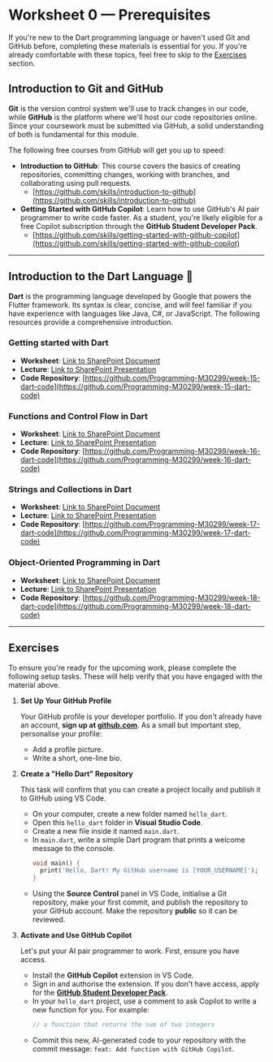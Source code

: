 # Worksheet 0 — Prerequisites

If you're new to the Dart programming language or haven't used Git and GitHub before, completing these materials is essential for you. If you're already comfortable with these topics, feel free to skip to the [Exercises](#exercises) section.

## Introduction to Git and GitHub

**Git** is the version control system we'll use to track changes in our code, while **GitHub** is the platform where we'll host our code repositories online. Since your coursework must be submitted via GitHub, a solid understanding of both is fundamental for this module.

The following free courses from GitHub will get you up to speed:

  * **Introduction to GitHub**: This course covers the basics of creating repositories, committing changes, working with branches, and collaborating using pull requests.
      * [https://github.com/skills/introduction-to-github](https://github.com/skills/introduction-to-github)
  * **Getting Started with GitHub Copilot**: Learn how to use GitHub's AI pair programmer to write code faster. As a student, you're likely eligible for a free Copilot subscription through the **GitHub Student Developer Pack**.
      * [https://github.com/skills/getting-started-with-github-copilot](https://github.com/skills/getting-started-with-github-copilot)

-----

## Introduction to the Dart Language 🎯

**Dart** is the programming language developed by Google that powers the Flutter framework. Its syntax is clear, concise, and will feel familiar if you have experience with languages like Java, C\#, or JavaScript. The following resources provide a comprehensive introduction.

### Getting started with Dart

  * **Worksheet**: [Link to SharePoint Document](https://portdotacdotuk-my.sharepoint.com/:w:/g/personal/mani_ghahremani_port_ac_uk/ESkq3xBzVgpPh8U0zkb3WXQB49yLKZjjC9QxM-f3V-PTiQ?e=p5ckav)
  * **Lecture**: [Link to SharePoint Presentation](https://portdotacdotuk-my.sharepoint.com/:p:/g/personal/mani_ghahremani_port_ac_uk/EQZicReK_3ZLkNAOj--M3psBntl0cZRT7piu6W3j4OFPcg)
  * **Code Repository**: [https://github.com/Programming-M30299/week-15-dart-code](https://github.com/Programming-M30299/week-15-dart-code)

### Functions and Control Flow in Dart

  * **Worksheet**: [Link to SharePoint Document](https://portdotacdotuk-my.sharepoint.com/:w:/r/personal/mani_ghahremani_port_ac_uk/Documents/Programming%202/worksheets/worksheets_public/week-16/Dart%20Worksheet%2016%20-%20Functions%20and%20Control%20Flow.docx?d=w88b2c555813f4b2f94015b51350c5e3e&csf=1&web=1&e=ZPvrbN)
  * **Lecture**: [Link to SharePoint Presentation](https://portdotacdotuk-my.sharepoint.com/:p:/g/personal/mani_ghahremani_port_ac_uk/EbUO-PZOSWNPoA9TL1AqiSkBgURErCT0WE7I81dSu2OEQA?e=ZvHyB0)
  * **Code Repository**: [https://github.com/Programming-M30299/week-16-dart-code](https://github.com/Programming-M30299/week-16-dart-code)

### Strings and Collections in Dart

  * **Worksheet**: [Link to SharePoint Document](https://portdotacdotuk-my.sharepoint.com/:w:/g/personal/mani_ghahremani_port_ac_uk/EV6lZOGcgydPuoR65cCrVfcBXW1SaRNSRgjqv3hzjd-EOA?e=o6d2EM)
  * **Lecture**: [Link to SharePoint Presentation](https://portdotacdotuk-my.sharepoint.com/:p:/g/personal/mani_ghahremani_port_ac_uk/EbUO-PZOSWNPoA9TL1AqiSkBgURErCT0WE7I81dSu2OEQA?e=N2Xhcy)
  * **Code Repository**: [https://github.com/Programming-M30299/week-17-dart-code](https://github.com/Programming-M30299/week-17-dart-code)

### Object-Oriented Programming in Dart

  * **Worksheet**: [Link to SharePoint Document](https://portdotacdotuk-my.sharepoint.com/:w:/r/personal/mani_ghahremani_port_ac_uk/Documents/Programming%202/worksheets/worksheets_public/week-18/Dart%20Worksheet%2018%20-%20Object-Oriented%20Programming.docx?d=w0255bb1109b344d5b17d2673eb3e9d3e&csf=1&web=1&e=0jFuVj)
  * **Lecture**: [Link to SharePoint Presentation](https://portdotacdotuk-my.sharepoint.com/:p:/g/personal/mani_ghahremani_port_ac_uk/EcpaP0-SOaJBqpDuSlcl4xwBTSzN9HgPhCOMnL74Zw54Zw)
  * **Code Repository**: [https://github.com/Programming-M30299/week-18-dart-code](https://github.com/Programming-M30299/week-18-dart-code)

-----

## Exercises

To ensure you're ready for the upcoming work, please complete the following setup tasks. These will help verify that you have engaged with the material above.

1.  **Set Up Your GitHub Profile**

    Your GitHub profile is your developer portfolio. If you don't already have an account, **sign up at [github.com](https://github.com)**. As a small but important step, personalise your profile:

      - Add a profile picture.
      - Write a short, one-line bio.

2.  **Create a "Hello Dart" Repository**

    This task will confirm that you can create a project locally and publish it to GitHub using VS Code.

      - On your computer, create a new folder named `hello_dart`.
      - Open this `hello_dart` folder in **Visual Studio Code**.
      - Create a new file inside it named `main.dart`.
      - In `main.dart`, write a simple Dart program that prints a welcome message to the console.
        ```dart
        void main() {
          print('Hello, Dart! My GitHub username is [YOUR_USERNAME]');
        }
        ```
      - Using the **Source Control** panel in VS Code, initialise a Git repository, make your first commit, and publish the repository to your GitHub account. Make the repository **public** so it can be reviewed.

3.  **Activate and Use GitHub Copilot**

    Let's put your AI pair programmer to work. First, ensure you have access.

      - Install the **GitHub Copilot** extension in VS Code.
      - Sign in and authorise the extension. If you don't have access, apply for the **[GitHub Student Developer Pack](https://education.github.com/pack)**.
      - In your `hello_dart` project, use a comment to ask Copilot to write a new function for you. For example:
        ```dart
        // a function that returns the sum of two integers
        ```
      - Commit this new, AI-generated code to your repository with the commit message: `feat: Add function with GitHub Copilot`.